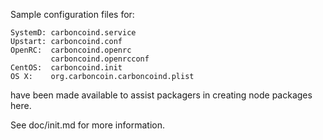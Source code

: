 Sample configuration files for:
```
SystemD: carboncoind.service
Upstart: carboncoind.conf
OpenRC:  carboncoind.openrc
         carboncoind.openrcconf
CentOS:  carboncoind.init
OS X:    org.carboncoin.carboncoind.plist
```
have been made available to assist packagers in creating node packages here.

See doc/init.md for more information.

